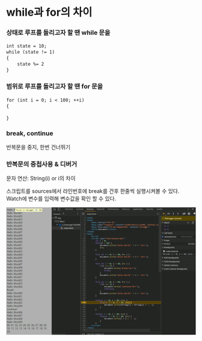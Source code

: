 # while과  for의 차이

### 상태로 루프를 돌리고자 할 땐 while 문을
    int state = 10;
    while (state != 1)
    {
        state %= 2
    }

### 범위로 루프를 돌리고자 할 땐 for 문을
    for (int i = 0; i < 100; ++i)
    {

    }
### break, continue
반복문을 중지, 한번 건너뛰기


### 반복문의 중첩사용 & 디버거
문자 연산: String(i) or i의 차이

스크립트를 sources에서 라인번호에 break를 건후 한줄씩 실행시켜볼 수 있다.
Watch에 변수를 입력해 변수값을 확인 할 수 있다.

![디버거 예시 이미지](debug_image.png)
